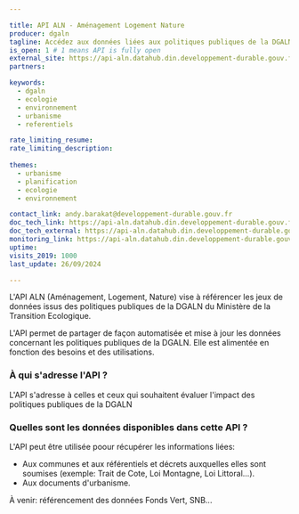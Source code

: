 ```yaml
---

title: API ALN - Aménagement Logement Nature
producer: dgaln
tagline: Accédez aux données liées aux politiques publiques de la DGALN.
is_open: 1 # 1 means API is fully open
external_site: https://api-aln.datahub.din.developpement-durable.gouv.fr/docs
partners:

keywords:
  - dgaln
  - ecologie
  - environnement
  - urbanisme
  - referentiels

rate_limiting_resume: 
rate_limiting_description:
 
themes:
  - urbanisme
  - planification
  - ecologie
  - environnement

contact_link: andy.barakat@developpement-durable.gouv.fr
doc_tech_link: https://api-aln.datahub.din.developpement-durable.gouv.fr/openapi.json
doc_tech_external: https://api-aln.datahub.din.developpement-durable.gouv.fr/docs
monitoring_link: https://api-aln.datahub.din.developpement-durable.gouv.fr/health
uptime: 
visits_2019: 1000
last_update: 26/09/2024

---
```


  L'API ALN (Aménagement, Logement, Nature) vise à référencer les jeux de données issus des politiques publiques de la DGALN du Ministère de la Transition Ecologique.
  
  L'API permet de partager de façon automatisée et mise à jour les données concernant les politiques publiques de la DGALN.
  Elle est alimentée en fonction des besoins et des utilisations.

  ### À qui s'adresse l'API ?

  L'API s'adresse à celles et ceux qui souhaitent évaluer l'impact des politiques publiques de la DGALN

  ### Quelles sont les données disponibles dans cette API ?

  L'API peut être utilisée poour récupérer les informations liées:

  - Aux communes et aux référentiels et décrets auxquelles elles sont soumises (exemple: Trait de Cote, Loi Montagne, Loi Littoral...).
  - Aux documents d'urbanisme.

À venir: référencement des données Fonds Vert, SNB...
